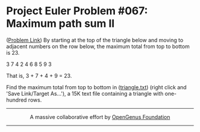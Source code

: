 # Project Euler Problem #067: Maximum path sum II

([Problem Link](https://projecteuler.net/problem=18))
By starting at the top of the triangle below and moving to adjacent numbers on the row below, the maximum total from top to bottom is 23.

   3
  7 4
 2 4 6
8 5 9 3

That is, 3 + 7 + 4 + 9 = 23.

Find the maximum total from top to bottom in ([triangle.txt](https://projecteuler.net/project/resources/p067_triangle.txt)) (right click and 'Save Link/Target As...'), a 15K text file containing a triangle with one-hundred rows.


---

<p align="center">
	A massive collaborative effort by <a href="https://github.com/OpenGenus/cosmos">OpenGenus Foundation</a> 
</p>

---
